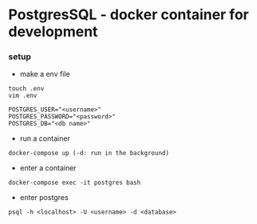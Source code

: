 # PostgresSQL - docker container for development

### setup

- make a env file

```
touch .env
vim .env

POSTGRES_USER="<username>"
POSTGRES_PASSWORD="<password>"
POSTGRES_DB="<db name>"
```

- run a container

```
docker-compose up (-d: run in the background)
```

- enter a container

```
docker-compose exec -it postgres bash
```

- enter postgres

```
psql -h <localhost> -U <username> -d <database>
```
